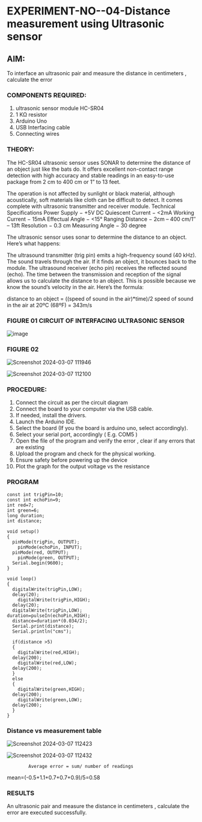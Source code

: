 # EXPERIMENT-NO--04-Distance measurement using Ultrasonic sensor

## AIM: 
To interface an ultrasonic pair and measure the distance in centimeters , calculate the error
 
### COMPONENTS REQUIRED:
1.	ultrasonic sensor module HC-SR04
2.	1 KΩ resistor 
3.	Arduino Uno 
4.	USB Interfacing cable 
5.	Connecting wires 


### THEORY: 
The HC-SR04 ultrasonic sensor uses SONAR to determine the distance of an object just like the bats do. It offers excellent non-contact range detection with high accuracy and stable readings in an easy-to-use package from 2 cm to 400 cm or 1” to 13 feet.

The operation is not affected by sunlight or black material, although acoustically, soft materials like cloth can be difficult to detect. It comes complete with ultrasonic transmitter and receiver module.
Technical Specifications
Power Supply − +5V DC
Quiescent Current − <2mA
Working Current − 15mA
Effectual Angle − <15°
Ranging Distance − 2cm – 400 cm/1″ – 13ft
Resolution − 0.3 cm
Measuring Angle − 30 degree

The ultrasonic sensor uses sonar to determine the distance to an object. Here’s what happens:

The ultrasound transmitter (trig pin) emits a high-frequency sound (40 kHz).
The sound travels through the air. If it finds an object, it bounces back to the module.
The ultrasound receiver (echo pin) receives the reflected sound (echo).
The time between the transmission and reception of the signal allows us to calculate the distance to an object. This is possible because we know the sound’s velocity in the air. Here’s the formula:

distance to an object = ((speed of sound in the air)*time)/2
speed of sound in the air at 20ºC (68ºF) = 343m/s

### FIGURE 01 CIRCUIT OF INTERFACING ULTRASONIC SENSOR 


![image](https://user-images.githubusercontent.com/36288975/166430594-5adb4ca9-5a42-4781-a7e6-7236b3766a85.png)

### FIGURE 02
![Screenshot 2024-03-07 111946](https://github.com/Srikaavyaathamizh/Experiment--04-Interfacing-digital-output-with-arduino-ultrasonic-sensor/assets/144870938/9c7d62a8-b8e1-46fb-901e-304adb26c934)


![Screenshot 2024-03-07 112100](https://github.com/Srikaavyaathamizh/Experiment--04-Interfacing-digital-output-with-arduino-ultrasonic-sensor/assets/144870938/b00b35d5-4260-455d-b1eb-7afe48570b92)



### PROCEDURE:
1.	Connect the circuit as per the circuit diagram 
2.	Connect the board to your computer via the USB cable.
3.	If needed, install the drivers.
4.	Launch the Arduino IDE.
5.	Select the board (If you the board is arduino uno, select accordingly).
6.	Select your serial port, accordingly ( E.g. COM5 )
7.	Open the file of the program  and verify the error , clear if any errors that are existing 
8.	Upload the program and check for the physical working. 
9.	Ensure safety before powering up the device 
10.	Plot the graph for the output voltage vs the resistance 


### PROGRAM 
```
const int trigPin=10;
const int echoPin=9;
int red=7;
int green=6;
long duration;
int distance;

void setup()
{
  pinMode(trigPin, OUTPUT);
  	pinMode(echoPin, INPUT);
  pinMode(red, OUTPUT);
  	pinMode(green, OUTPUT);
  Serial.begin(9600);
}

void loop()
{
  digitalWrite(trigPin,LOW);
  delay(20);
  	digitalWrite(trigPin,HIGH);
  delay(20);
  digitalWrite(trigPin,LOW);
duration=pulseIn(echoPin,HIGH);
  distance=duration*(0.034/2);
  Serial.print(distance);
  Serial.println("cms");
  
  if(distance >5)
  {
    digitalWrite(red,HIGH);
  delay(200);
    digitalWrite(red,LOW);
  delay(200);
  }
  else
  {
    digitalWrite(green,HIGH);
  delay(200);
    digitalWrite(green,LOW);
  delay(200);
  } 
}
```



### Distance vs measurement table 

![Screenshot 2024-03-07 112423](https://github.com/Srikaavyaathamizh/Experiment--04-Interfacing-digital-output-with-arduino-ultrasonic-sensor/assets/144870938/fcfe284b-b59a-4f5e-92bb-fd7775cf2ddd)

![Screenshot 2024-03-07 112432](https://github.com/Srikaavyaathamizh/Experiment--04-Interfacing-digital-output-with-arduino-ultrasonic-sensor/assets/144870938/24e947b8-0d9a-4156-b0cf-183d4242ac77)


			
			Average error = sum/ number of readings 
   mean=(-0.5+1.1+0.7+0.7+0.9)/5=0.58
   
 


### RESULTS

An ultrasonic pair and measure the distance in centimeters , calculate the error are executed successfully.


 
